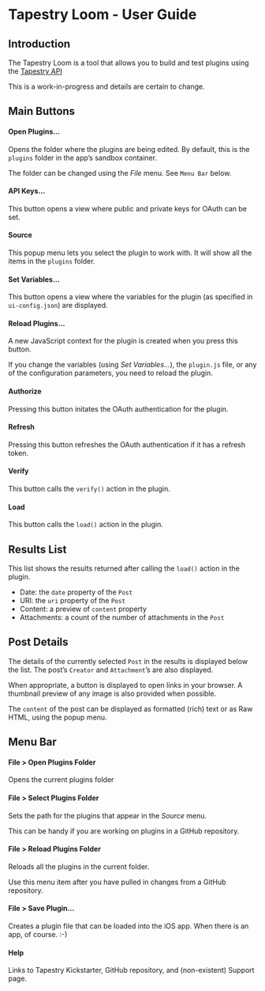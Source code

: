 
# Tapestry Loom - User Guide

## Introduction

The Tapestry Loom is a tool that allows you to build and test plugins using the [Tapestry API](API.md)

This is a work-in-progress and details are certain to change.


## Main Buttons

#### Open Plugins…

Opens the folder where the plugins are being edited. By default, this is the `plugins` folder in the app’s sandbox container.

The folder can be changed using the _File_ menu. See `Menu Bar` below.

#### API Keys…

This button opens a view where public and private keys for OAuth can be set.

#### Source

This popup menu lets you select the plugin to work with. It will show all the items in the `plugins` folder.

#### Set Variables…

This button opens a view where the variables for the plugin (as specified in `ui-config.json`) are displayed.

#### Reload Plugins…

A new JavaScript context for the plugin is created when you press this button.

If you change the variables (using _Set Variables…_), the `plugin.js` file, or any of the configuration parameters, you need to reload the plugin.

#### Authorize

Pressing this button initates the OAuth authentication for the plugin.

#### Refresh

Pressing this button refreshes the OAuth authentication if it has a refresh token.

#### Verify

This button calls the `verify()` action in the plugin.

#### Load

This button calls the `load()` action in the plugin.


## Results List

This list shows the results returned after calling the `load()` action in the plugin.

* Date: the `date` property of the `Post`
* URI: the `uri` property of the `Post`
* Content: a preview of `content` property
* Attachments: a count of the number of attachments in the `Post`


## Post Details

The details of the currently selected `Post` in the results is displayed below the list. The post’s `Creator` and `Attachment`’s are also displayed.

When appropriate, a button is displayed to open links in your browser. A thumbnail preview of any image is also provided when possible.	

The `content` of the post can be displayed as formatted (rich) text or as Raw HTML, using the popup menu.


## Menu Bar

#### File > Open Plugins Folder

Opens the current plugins folder

#### File > Select Plugins Folder

Sets the path for the plugins that appear in the _Source_ menu.

This can be handy if you are working on plugins in a GitHub repository.

#### File > Reload Plugins Folder

Reloads all the plugins in the current folder.

Use this menu item after you have pulled in changes from a GitHub repository.

#### File > Save Plugin…

Creates a plugin file that can be loaded into the iOS app. When there is an app, of course. :-)

#### Help

Links to Tapestry Kickstarter, GitHub repository, and (non-existent) Support page.
